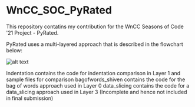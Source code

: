# WnCC_SOC_PyRated
This repository contatins my contribution for the WnCC Seasons of Code '21 Project - PyRated.

PyRated uses a multi-layered approach that is described in the flowchart below:

![alt text](https://github.com/bshiven01/WnCC_SOC_PyRated/blob/main/pyrated_flowchart.png)

Indentation contains the code for indentation comparison in Layer 1 and sample files for comparison
bagofwords_shiven contains the code for the bag of words approach used in Layer 0
data_slicing contains the code for a data_slicing approach used in Layer 3 (Incomplete and hence not included in final submission)

